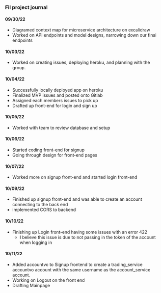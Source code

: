 ### Fil project journal

#### 09/30/22
-   Diagramed context map for microservice architecture on excalidraw
- Worked on API endpoints and model designs, narrowing down our final endpoints


#### 10/03/22
- Worked on creating issues, deploying heroku, and planning with the group.

#### 10/04/22
- Successfully locally deployed app on heroku
- Finalized MVP issues and posted onto Gitlab 
- Assigned each members issues to pick up 
- Drafted up front-end for login and sign up

#### 10/05/22
- Worked with team to review database and setup


#### 10/06/22
- Started coding front-end for signup
- Going through design for front-end pages

#### 10/07/22
- Worked more on signup front-end and started login front-end

#### 10/09/22
- Finished up signup front-end and was able to create an account connecting to the back end
- implemented CORS to backend 

#### 10/10/22
- Finishing up Login front-end having some issues with an error 422
  - I believe this issue is due to not passing in the token of the account when logging in

#### 10/11/22
- Added accountvo to Signup frontend to create a trading_service accountvo account  with the same username as the account_service account.
- Working on Logout on the front end
- Drafting Mainpage 